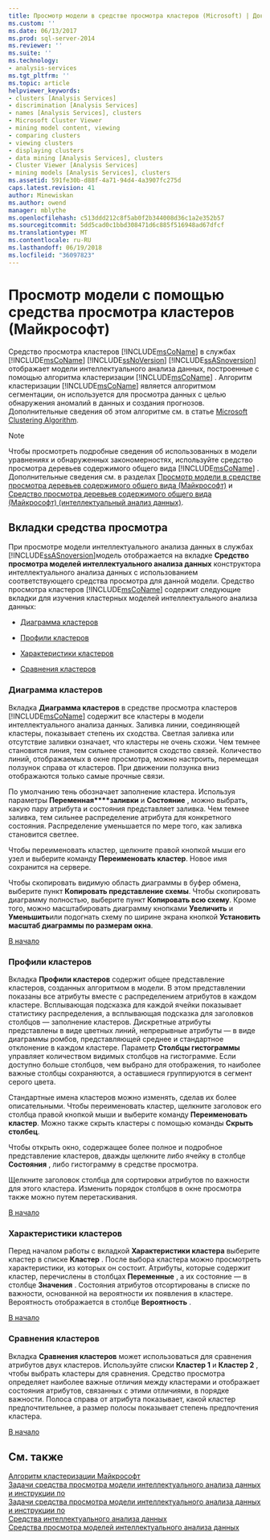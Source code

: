 ```yaml
---
title: Просмотр модели в средстве просмотра кластеров (Microsoft) | Документы Microsoft
ms.custom: ''
ms.date: 06/13/2017
ms.prod: sql-server-2014
ms.reviewer: ''
ms.suite: ''
ms.technology:
- analysis-services
ms.tgt_pltfrm: ''
ms.topic: article
helpviewer_keywords:
- clusters [Analysis Services]
- discrimination [Analysis Services]
- names [Analysis Services], clusters
- Microsoft Cluster Viewer
- mining model content, viewing
- comparing clusters
- viewing clusters
- displaying clusters
- data mining [Analysis Services], clusters
- Cluster Viewer [Analysis Services]
- mining models [Analysis Services], clusters
ms.assetid: 591fe30b-d88f-4a71-94d4-4a3907fc275d
caps.latest.revision: 41
author: Minewiskan
ms.author: owend
manager: mblythe
ms.openlocfilehash: c513ddd212c8f5ab0f2b344008d36c1a2e352b57
ms.sourcegitcommit: 5dd5cad0c1bbd308471d6c885f516948ad67dfcf
ms.translationtype: MT
ms.contentlocale: ru-RU
ms.lasthandoff: 06/19/2018
ms.locfileid: "36097823"
---
```

# <a name="browse-a-model-using-the-microsoft-cluster-viewer"></a>Просмотр модели с помощью средства просмотра кластеров (Майкрософт)
  Средство просмотра кластеров [!INCLUDE[msCoName](../../includes/msconame-md.md)] в службах [!INCLUDE[msCoName](../../includes/msconame-md.md)] [!INCLUDE[ssNoVersion](../../includes/ssnoversion-md.md)] [!INCLUDE[ssASnoversion](../../includes/ssasnoversion-md.md)] отображает модели интеллектуального анализа данных, построенные с помощью алгоритма кластеризации [!INCLUDE[msCoName](../../includes/msconame-md.md)] . Алгоритм кластеризации [!INCLUDE[msCoName](../../includes/msconame-md.md)] является алгоритмом сегментации, он используется для просмотра данных с целью обнаружения аномалий в данных и создания прогнозов. Дополнительные сведения об этом алгоритме см. в статье [Microsoft Clustering Algorithm](microsoft-clustering-algorithm.md).  
  
> [!NOTE]  
>  Чтобы просмотреть подробные сведения об использованных в модели уравнениях и обнаруженных закономерностях, используйте средство просмотра деревьев содержимого общего вида [!INCLUDE[msCoName](../../includes/msconame-md.md)] . Дополнительные сведения см. в разделах [Просмотр модели в средстве просмотра деревьев содержимого общего вида (Майкрософт)](browse-a-model-using-the-microsoft-generic-content-tree-viewer.md) и [Средство просмотра деревьев содержимого общего вида (Майкрософт) (интеллектуальный анализ данных)](../microsoft-generic-content-tree-viewer-data-mining.md).  
  
##  <a name="BKMK_ViewerTabs"></a> Вкладки средства просмотра  
 При просмотре модели интеллектуального анализа данных в службах [!INCLUDE[ssASnoversion](../../includes/ssasnoversion-md.md)]модель отображается на вкладке **Средство просмотра моделей интеллектуального анализа данных** конструктора интеллектуального анализа данных с использованием соответствующего средства просмотра для данной модели. Средство просмотра кластеров [!INCLUDE[msCoName](../../includes/msconame-md.md)] содержит следующие вкладки для изучения кластерных моделей интеллектуального анализа данных:  
  
-   [Диаграмма кластеров](#BKMK_Diagram)  
  
-   [Профили кластеров](#BKMK_Profile)  
  
-   [Характеристики кластеров](#BKMK_Characteristics)  
  
-   [Сравнения кластеров](#BKMK_Discrimination)  
  
###  <a name="BKMK_Diagram"></a> Диаграмма кластеров  
 Вкладка **Диаграмма кластеров** в средстве просмотра кластеров [!INCLUDE[msCoName](../../includes/msconame-md.md)] содержит все кластеры в модели интеллектуального анализа данных. Заливка линии, соединяющей кластеры, показывает степень их сходства. Светлая заливка или отсутствие заливки означает, что кластеры не очень схожи. Чем темнее становится линия, тем сильнее становится сходство связей. Количество линий, отображаемых в окне просмотра, можно настроить, перемещая ползунок справа от кластеров. При движении ползунка вниз отображаются только самые прочные связи.  
  
 По умолчанию тень обозначает заполнение кластера. Используя параметры **Переменная****заливки** и **Состояние** , можно выбрать, какую пару атрибута и состояния представляет заливка. Чем темнее заливка, тем сильнее распределение атрибута для конкретного состояния. Распределение уменьшается по мере того, как заливка становится светлее.  
  
 Чтобы переименовать кластер, щелкните правой кнопкой мыши его узел и выберите команду **Переименовать кластер**. Новое имя сохранится на сервере.  
  
 Чтобы скопировать видимую область диаграммы в буфер обмена, выберите пункт **Копировать представление схемы**. Чтобы скопировать диаграмму полностью, выберите пункт **Копировать всю схему**. Кроме того, можно масштабировать диаграмму кнопками **Увеличить** и **Уменьшить**или подогнать схему по ширине экрана кнопкой **Установить масштаб диаграммы по размерам окна**.  
  
 [В начало](#BKMK_ViewerTabs)  
  
###  <a name="BKMK_Profile"></a> Профили кластеров  
 Вкладка **Профили кластеров** содержит общее представление кластеров, созданных алгоритмом в модели. В этом представлении показаны все атрибуты вместе с распределением атрибутов в каждом кластере. Всплывающая подсказка для каждой ячейки показывает статистику распределения, а всплывающая подсказка для заголовков столбцов — заполнение кластеров. Дискретные атрибуты представлены в виде цветных линий, непрерывные атрибуты — в виде диаграммы ромбов, представляющей среднее и стандартное отклонение в каждом кластере. Параметр **Столбцы гистограммы** управляет количеством видимых столбцов на гистограмме. Если доступно больше столбцов, чем выбрано для отображения, то наиболее важные столбцы сохраняются, а оставшиеся группируются в сегмент серого цвета.  
  
 Стандартные имена кластеров можно изменять, сделав их более описательными. Чтобы переименовать кластер, щелкните заголовок его столбца правой кнопкой мыши и выберите команду **Переименовать кластер**. Можно также скрыть кластеры с помощью команды **Скрыть столбец**.  
  
 Чтобы открыть окно, содержащее более полное и подробное представление кластеров, дважды щелкните либо ячейку в столбце **Состояния** , либо гистограмму в средстве просмотра.  
  
 Щелкните заголовок столбца для сортировки атрибутов по важности для этого кластера. Изменить порядок столбцов в окне просмотра также можно путем перетаскивания.  
  
 [В начало](#BKMK_ViewerTabs)  
  
###  <a name="BKMK_Characteristics"></a> Характеристики кластеров  
 Перед началом работы с вкладкой **Характеристики кластера** выберите кластер в списке **Кластер** . После выбора кластера можно просмотреть характеристики, из которых он состоит. Атрибуты, которые содержит кластер, перечислены в столбцах **Переменные** , а их состояние — в столбце **Значения** . Состояния атрибутов отсортированы в списке по важности, основанной на вероятности их появления в кластере. Вероятность отображается в столбце **Вероятность** .  
  
 [В начало](#BKMK_ViewerTabs)  
  
###  <a name="BKMK_Discrimination"></a> Сравнения кластеров  
 Вкладка **Сравнения кластеров** может использоваться для сравнения атрибутов двух кластеров. Используйте списки **Кластер 1** и **Кластер 2** , чтобы выбрать кластеры для сравнения. Средство просмотра определяет наиболее важные отличия между кластерами и отображает состояния атрибутов, связанных с этими отличиями, в порядке важности. Полоса справа от атрибута показывает, какой кластер предпочтительнее, а размер полосы показывает степень предпочтения кластера.  
  
 [В начало](#BKMK_ViewerTabs)  
  
## <a name="see-also"></a>См. также  
 [Алгоритм кластеризации Майкрософт](microsoft-clustering-algorithm.md)   
 [Задачи средства просмотра модели интеллектуального анализа данных и инструкции по](mining-model-viewer-tasks-and-how-tos.md)   
 [Задачи средства просмотра модели интеллектуального анализа данных и инструкции по](mining-model-viewer-tasks-and-how-tos.md)   
 [Средства интеллектуального анализа данных](data-mining-tools.md)   
 [Средства просмотра моделей интеллектуального анализа данных](data-mining-model-viewers.md)  
  
  